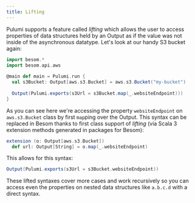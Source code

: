 ```yaml
---
title: Lifting
---
```


Pulumi supports a feature called _lifting_ which allows the user to access properties of data structures held by an Output as if the value was not inside of the asynchronous datatype. Let's look at our handy S3 bucket again:
```scala
import besom.*
import besom.api.aws
​
@main def main = Pulumi.run {
  val s3Bucket: Output[aws.s3.Bucket] = aws.s3.Bucket("my-bucket")
​
  Output(Pulumi.exports(s3Url = s3Bucket.map(_.websiteEndpoint)))
}
```
As you can see here we're accessing the property `websiteEndpoint` on `aws.s3.Bucket` class by first `map`ping over the Output. This syntax can be replaced in Besom thanks to first class support of _lifting_ (via Scala 3 extension methods generated in packages for Besom):
```scala
extension (o: Output[aws.s3.Bucket])
  def url: Output[String] = o.map(_.websiteEndpoint) 
```
This allows for this syntax:


```scala
Output(Pulumi.exports(s3Url = s3Bucket.websiteEndpoint))
```


These lifted syntaxes cover more cases and work recursively so you can access even the properties on nested data structures like `a.b.c.d` with a direct syntax.
